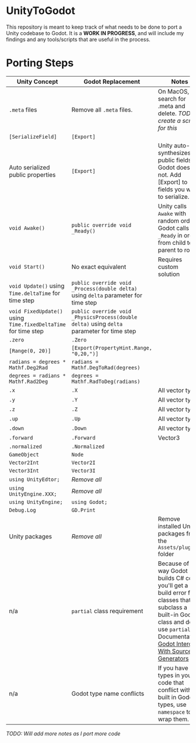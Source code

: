 # UnityToGodot
This repository is meant to keep track of what needs to be done to port a Unity codebase to Godot. It is a **WORK IN PROGRESS**, and will include my findings and any tools/scripts that are useful in the process.


# Porting Steps
| Unity Concept  | Godot Replacement | Notes |
| ------------- | ------------- | ----- |
| `.meta` files   | Remove all `.meta` files.  | On MacOS, search for .meta and delete. _TODO: create a script for this_  |
| `[SerializeField]`  | `[Export]`  |  |
| Auto serialized public properties | `[Export]`  | Unity auto-synthesizes public fields. Godot does not. Add [Export] to fields you want to serialize. |
| `void Awake()`  |  `public override void _Ready()` | Unity calls `Awake` with random order. Godot calls `_Ready` in order from child to parent to root. |
| `void Start()`  |  No exact equivalent |  Requires custom solution  |
| `void Update()` using `Time.deltaTime` for time step |  `public override void _Process(double delta)` using `delta` parameter for time step |  |
| `void FixedUpdate()` using `Time.fixedDeltaTime` for time step |  `public override void _PhysicsProcess(double delta)` using `delta` parameter for time step |  |
| `.zero`  | `.Zero`  |  |
| `[Range(0, 20)]`  | `[Export(PropertyHint.Range, "0,20,")]`  |  |
| `radians = degrees * Mathf.Deg2Rad`  | `radians = Mathf.DegToRad(degrees)`  |  |
| `degrees = radians * Mathf.Rad2Deg`  | `degrees = Mathf.RadToDeg(radians)`  |  |
| `.x`  | `.X`  | All vector types |
| `.y`  | `.Y`  | All vector types |
| `.z`  | `.Z`  | All vector types |
| `.up`  | `.Up`  | All vector types |
| `.down`  | `.Down`  | All vector types |
| `.forward`  | `.Forward`  | Vector3 |
| `.normalized`  | `.Normalized`  |  |
| `GameObject`  | `Node`  |  |
| `Vector2Int`  | `Vector2I`  |  |
| `Vector3Int`  |  `Vector3I` |  |
| `using UnityEdtor;`  | _Remove all_  |  |
| `using UnityEngine.XXX;`  | _Remove all_  |  |
| `using UnityEngine;`  | `using Godot;`  |  |
| `Debug.Log`  | `GD.Print`  |  |
| Unity packages  |  _Remove all_  | Remove installed Unity packages from the `Assets/plugins` folder |
| n/a  | `partial` class requirement  | Because of the way Godot builds C# code, you'll get a build error for classes that subclass a built-in Godot class and don't use `partial`. Documentation: [Godot Interop With Source Generators](https://godotengine.org/article/whats-new-in-csharp-for-godot-4-0/#engine-interop-with-source-generators) |
| n/a  | Godot type name conflicts  | If you have any types in your code that conflict with built in Godot types, use `namespace` to wrap them.  |

_TODO: Will add more notes as I port more code_
